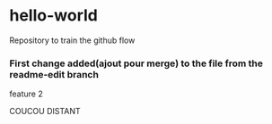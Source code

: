 # hello-world
Repository to train the github flow

### First change added(ajout pour merge) to the file from the readme-edit branch
feature 2

COUCOU DISTANT